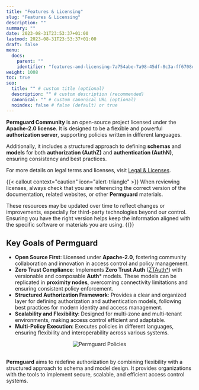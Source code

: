 ```yaml
---
title: "Features & Licensing"
slug: "Features & Licensing"
description: ""
summary: ""
date: 2023-08-31T23:53:37+01:00
lastmod: 2023-08-31T23:53:37+01:00
draft: false
menu:
  docs:
    parent: ""
    identifier: "features-and-licensing-7a754abe-7a98-45df-8c3a-ff6708d04abc"
weight: 1008
toc: true
seo:
  title: "" # custom title (optional)
  description: "" # custom description (recommended)
  canonical: "" # custom canonical URL (optional)
  noindex: false # false (default) or true
---
```

**Permguard Community** is an open-source project licensed under the **Apache-2.0 license**. It is designed to be a flexible and powerful **authorization server**, supporting policies written in different languages.

Additionally, it includes a structured approach to defining **schemas** and **models** for both **authorization (AuthZ)** and **authentication (AuthN)**, ensuring consistency and best practices.

For more details on legal terms and licenses, visit [Legal & Licenses](/docs/0.0.x/legal-licenses/third-party-technologies).

{{< callout context="caution" icon="alert-triangle" >}}
When reviewing licenses, always check that you are referencing the correct version of the documentation, related websites, or other **Permguard** materials.

These resources may be updated over time to reflect changes or improvements, especially for third-party technologies beyond our control. Ensuring you have the right version helps keep the information aligned with the specific software or materials you are using.
{{</callout >}}

## Key Goals of Permguard

- **Open Source First**: Licensed under **Apache-2.0**, fostering community collaboration and innovation in access control and policy management.
- **Zero Trust Compliance**: Implements **Zero Trust Auth** ([ZTAuth*](https://spec.ztauthstar.com/)) with versionable and composable **Auth*** models. These models can be replicated in **proximity nodes**, overcoming connectivity limitations and ensuring consistent policy enforcement.
- **Structured Authorization Framework**: Provides a clear and organized layer for defining authorization and authentication models, following best practices for modern identity and access management.
- **Scalability and Flexibility**: Designed for multi-zone and multi-tenant environments, making access control efficient and adaptable.
- **Multi-Policy Execution**: Executes policies in different languages, ensuring flexibility and interoperability across various systems.

<div style="text-align: center">
  <img alt="Permguard Policies" src="/images/diagrams/d21.webp"/>
</div><br/>

**Permguard** aims to redefine authorization by combining flexibility with a structured approach to schema and model design. It provides organizations with the tools to implement secure, scalable, and efficient access control systems.
